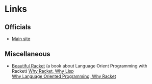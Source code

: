 # Links

## Officials
* [Main site](https://racket-lang.org/)

## Miscellaneous
* [Beautiful Racket](https://beautifulracket.com/) (a book about Language Orient Programming with Racket)
  [Why Racket, Why Lisp](https://beautifulracket.com/appendix/why-racket-why-lisp.html)  
  [Why Language Oriented Programming, Why Racket](https://beautifulracket.com/appendix/why-lop-why-racket.html)  
